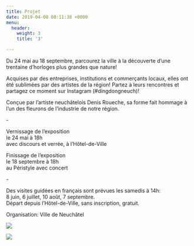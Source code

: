 ```yaml
---
title: Projet
date: 2019-04-08 08:11:38 +0000
menu:
  header:
    weight: 3
    title: '3'

---
```

Du 24 mai au 18 septembre, parcourez la ville à la découverte d’une trentaine d’horloges plus grandes que nature!

Acquises par des entreprises, institutions et commerçants locaux, elles ont été sublimées par des artistes de la région! Partez à leurs rencontres et partagez ce moment sur Instagram (#dingdongneuch)!

Conçue par l’artiste neuchâtelois Denis Roueche, sa forme fait hommage à l’un des fleurons de l’industrie de notre région.

\-

Vernissage de l’exposition  
le 24 mai à 18h  
avec discours et verrée, à l’Hôtel-de-Ville

Finissage de l’exposition  
le 18 septembre à 18h  
au Péristyle avec concert

\-

Des visites guidées en français sont prévues les samedis à 14h:  
8 juin, 6 juillet, 10 août, 7 septembre.  
Départ depuis l’Hôtel-de-Ville, sans inscription, gratuit.

Organisation: Ville de Neuchâtel

![](untitled.82_A.jpg)

![](untitled.85_A.jpg)